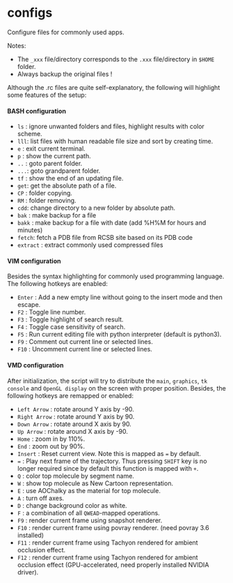 # configs
Configure files for commonly used apps.

Notes:
- The `_xxx` file/directory corresponds to the `.xxx` file/directory in `$HOME` folder.
- Always backup the original files !

Although the .rc files are quite self-explanatory, the following will highlight some features of the setup: 
#### BASH configuration
- `ls` : ignore unwanted folders and files, highlight results with color scheme.
- `lll`: list files with human readable file size and sort by creating time.
- `e`  : exit current terminal.
- `p`  : show the current path.
- `..` : goto parent folder.
- `...`: goto grandparent folder.
- `tf` : show the end of an updating file.
- `get`: get the absolute path of a file.
- `CP` : folder copying.
- `RM` : folder removing.
- `cdd`: change directory to a new folder by absolute path.
- `bak`  : make backup for a file
- `bakk` : make backup for a file with date (add %H%M for hours and minutes)
- `fetch`: fetch a PDB file from RCSB site based on its PDB code
- `extract` : extract commonly used compressed files

#### VIM configuration
Besides the syntax highlighting for commonly used programming language. The following hotkeys are enabled:
- `Enter` : Add a new empty line without going to the insert mode and then escape.
- `F2`    : Toggle line number.
- `F3`    : Toggle highlight of search result.
- `F4`    : Toggle case sensitivity of search.
- `F5`    : Run current editing file with python interpreter (default is python3). 
- `F9`    : Comment out current line or selected lines.
- `F10`   : Uncomment current line or selected lines.

#### VMD configuration
After initialization, the script will try to distribute the `main`, `graphics`, `tk console` and `OpenGL display` on the screen with proper position. Besides, the following hotkeys are remapped or enabled:
- `Left Arrow`  : rotate around Y axis by -90.
- `Right Arrow` : rotate around Y axis by  90. 
- `Down Arrow`  : rotate around X axis by  90.
- `Up Arrow`    : rotate around X axis by -90. 
- `Home`        : zoom in by 110%.
- `End`         : zoom out by 90%.
- `Insert`      : Reset current view. Note this is mapped as `=` by default.
- `=`           : Play next frame of the trajectory. Thus pressing `SHIFT` key is no longer required since by default this function is mapped with `+`.
- `Q`           : color top molecule by segment name.
- `W`           : show top molecule as New Cartoon representation.
- `E`           : use AOChalky as the material for top molecule.
- `A`           : turn off axes.
- `D`           : change background color as white.
- `F`           : a combination of all `QWEAD`-mapped operations.
- `F9`          : render current frame using snapshot renderer.
- `F10`         : render current frame using povray renderer. (need povray 3.6 installed)
- `F11`         : render current frame using Tachyon rendered for ambient occlusion effect.
- `F12`         : render current frame using Tachyon rendered for ambient occlusion effect (GPU-accelerated, need properly installed NVIDIA driver).